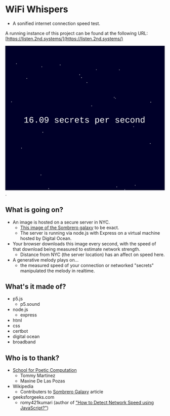 # WiFi Whispers
* A sonified internet connection speed test.

A running instance of this project can be found at the following URL: [https://listen.2nd.systems/](https://listen.2nd.systems/)

![a screenshot of a webpage that reads "number" secrects per second" on a dark blue background with small white dots scattered about](https://raw.githubusercontent.com/ratemypraxis/ratemypraxis.github.io/main/images/wifiWhispers.png).

## What is going on?
- An image is hosted on a secure server in NYC.
  - [This image of the Sombrero galaxy](https://en.wikipedia.org/wiki/File:M104_ngc4594_sombrero_galaxy_hi-res.jpg) to be exact.
  - The server is running via node.js with Express on a virtual machine hosted by Digital Ocean. 
- Your browser downloads this image every second, with the speed of that download being measured to estimate network strength.
  - Distance from NYC (the server location) has an affect on speed here.
- A generative melody plays on...
  - the measured speed of your connection or networked "secrets" manipulated the melody in realtime.

## What's it made of?
- p5.js
  - p5.sound
- node.js
  - express
- html
- css
- certbot
- digital ocean
- broadband

## Who is to thank?
- [School for Poetic Computation](sfpc.study)
  - Tommy Martinez
  - Maxine De Las Pozas
- Wikipedia
  - Contributers to [Sombrero Galaxy](https://en.wikipedia.org/wiki/Sombrero_Galaxy) article
- geeksforgeeks.com
  - romy421kumari (author of ["How to Detect Network Speed using JavaScript?"](https://www.geeksforgeeks.org/how-to-detect-network-speed-using-javascript/))
